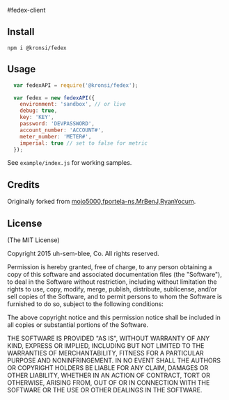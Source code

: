 #fedex-client

## Install

`npm i @kronsi/fedex`

## Usage

```js
  var fedexAPI = require('@kronsi/fedex');

  var fedex = new fedexAPI({
    environment: 'sandbox', // or live
    debug: true,
    key: 'KEY',
    password: 'DEVPASSWORD',
    account_number: 'ACCOUNT#',
    meter_number: 'METER#',
    imperial: true // set to false for metric
  });
```

See `example/index.js` for working samples.

## Credits

Originally forked from [mojo5000,fportela-ns,MrBenJ,RyanYocum](https://github.com/thebouqs/fedex-node-client).

## License

(The MIT License)

Copyright 2015 uh-sem-blee, Co. All rights reserved.

Permission is hereby granted, free of charge, to any person obtaining a copy of this software and associated documentation files (the "Software"), to deal in the Software without restriction, including without limitation the rights to use, copy, modify, merge, publish, distribute, sublicense, and/or sell copies of the Software, and to permit persons to whom the Software is furnished to do so, subject to the following conditions:

The above copyright notice and this permission notice shall be included in all copies or substantial portions of the Software.

THE SOFTWARE IS PROVIDED "AS IS", WITHOUT WARRANTY OF ANY KIND, EXPRESS OR IMPLIED, INCLUDING BUT NOT LIMITED TO THE WARRANTIES OF MERCHANTABILITY, FITNESS FOR A PARTICULAR PURPOSE AND NONINFRINGEMENT. IN NO EVENT SHALL THE AUTHORS OR COPYRIGHT HOLDERS BE LIABLE FOR ANY CLAIM, DAMAGES OR OTHER LIABILITY, WHETHER IN AN ACTION OF CONTRACT, TORT OR OTHERWISE, ARISING FROM, OUT OF OR IN CONNECTION WITH THE SOFTWARE OR THE USE OR OTHER DEALINGS IN THE SOFTWARE.